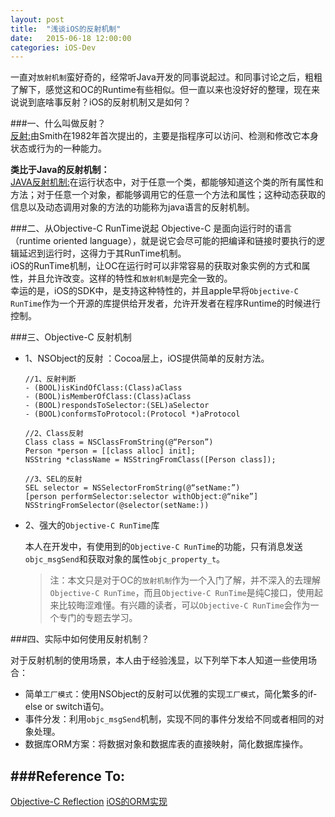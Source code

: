```yaml
---
layout: post
title:  "浅谈iOS的反射机制"
date:   2015-06-18 12:00:00
categories: iOS-Dev
---
```

一直对`放射机制`蛮好奇的，经常听Java开发的同事说起过。和同事讨论之后，粗粗了解下，感觉这和OC的Runtime有些相似。但一直以来也没好好的整理，现在来说说到底啥事反射？iOS的反射机制又是如何？

###一、什么叫做反射？  
[反射:][Reflection_Define]由Smith在1982年首次提出的，主要是指程序可以访问、检测和修改它本身状态或行为的一种能力。  

**类比于Java的反射机制：**  
[JAVA反射机制:][Java_Reflection_Define]在运行状态中，对于任意一个类，都能够知道这个类的所有属性和方法；对于任意一个对象，都能够调用它的任意一个方法和属性；这种动态获取的信息以及动态调用对象的方法的功能称为java语言的反射机制。   

###二、从Objective-C RunTime说起
Objective-C 是面向运行时的语言（runtime oriented language），就是说它会尽可能的把编译和链接时要执行的逻辑延迟到运行时，这得力于其RunTime机制。  
iOS的RunTime机制，让OC在运行时可以非常容易的获取对象实例的方式和属性，并且允许改变。这样的特性和`放射机制`是完全一致的。   
幸运的是，iOS的SDK中，是支持这种特性的，并且apple早将`Objective-C RunTime`作为一个开源的库提供给开发者，允许开发者在程序Runtime的时候进行控制。   

###三、Objective-C 反射机制  
*	1、NSObject的反射 ：Cocoa层上，iOS提供简单的反射方法。
	
		//1、反射判断
		- (BOOL)isKindOfClass:(Class)aClass  
		- (BOOL)isMemberOfClass:(Class)aClass 
		- (BOOL)respondsToSelector:(SEL)aSelector 
		- (BOOL)conformsToProtocol:(Protocol *)aProtocol  
		
		//2、Class反射
		Class class = NSClassFromString(@“Person”)
		Person *person = [[class alloc] init];
		NSString *className = NSStringFromClass([Person class]);
		
		//3、SEL的反射
		SEL selector = NSSelectorFromString(@“setName:”)
		[person performSelector:selector withObject:@“nike”]
		NSStringFromSelector(@selector(setName:))

*	2、强大的`Objective-C RunTime`库   

	本人在开发中，有使用到的`Objective-C RunTime`的功能，只有消息发送`objc_msgSend`和获取对象的属性`objc_property_t`。  
	
	>注：本文只是对于OC的`放射机制`作为一个入门了解，并不深入的去理解`Objective-C RunTime`，而且`Objective-C RunTime`是纯C接口，使用起来比较晦涩难懂。有兴趣的读者，可以`Objective-C RunTime`会作为一个专门的专题去学习。

###四、实际中如何使用反射机制？

对于反射机制的使用场景，本人由于经验浅显，以下列举下本人知道一些使用场合：  

*	简单`工厂模式`：使用NSObject的反射可以优雅的实现`工厂模式`，简化繁多的if-else or switch语句。
*	事件分发：利用`objc_msgSend`机制，实现不同的事件分发给不同或者相同的对象处理。
*	数据库ORM方案：将数据对象和数据库表的直接映射，简化数据库操作。	

###Reference To:   
--- 
[Objective-C Reflection](http://www.cnblogs.com/dyingbleed/archive/2013/05/05/3029547.html)
[iOS的ORM实现](http://www.cocoachina.com/bbs/read.php?tid=104797)


[Reflection_Define]:	http://baike.baidu.com/link?url=xtsczEFXW5D0aNCK9FQKaZuAqgF9GkDg-WR6MzO0fSqUM7F9g3yJoajJ1xnqWIXxAVbMAZOAleeajFYIc3nFda  
[Java_Reflection_Define]:	http://baike.baidu.com/link?url=xtsczEFXW5D0aNCK9FQKaZuAqgF9GkDg-WR6MzO0fSrHjSfl_gahaJ5geGHHOM2bPY_bvguohwuIkJvi457UdK